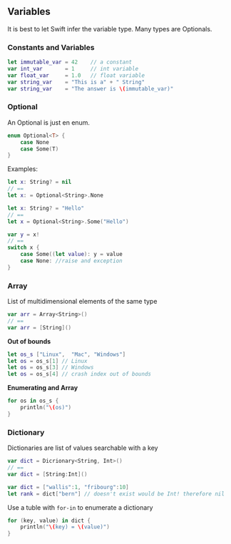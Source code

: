 ## Variables
It is best to let Swift infer the variable type. Many types are Optionals.

### Constants and Variables
```swift
let immutable_var = 42    // a constant
var int_var       = 1     // int variable
var float_var     = 1.0   // float variable
var string_var    = "This is a" + " String"
var string_var    = "The answer is \(immutable_var)"
```

### Optional
An Optional is just en enum.
```swift
enum Optional<T> {
    case None
    case Some(T)
}
```

Examples:
```swift
let x: String? = nil
// ==
let x: = Optional<String>.None

let x: String? = "Hello"
// ==
let x = Optional<String>.Some("Hello")

var y = x!
// ==
switch x {
    case Some((let value): y = value
    case None: //raise and exception
}
```

### Array
List of multidimensional elements of the same type
```swift
var arr = Array<String>()
// ==
var arr = [String]()
```

**Out of bounds**
```swift
let os_s ["Linux",  "Mac", "Windows"]
let os = os_s[1] // Linux
let os = os_s[3] // Windows
let os = os_s[4] // crash index out of bounds
```

**Enumerating and Array**
```swift
for os in os_s {
    println("\(os)")
}
```

### Dictionary
Dictionaries are list of values searchable with a key
```swift
var dict = Dicrionary<String, Int>()
// ==
var dict = [String:Int]()
```

```swift
var dict = ["wallis":1, "fribourg":10]
let rank = dict["bern"] // doesn't exist would be Int! therefore nil
```

Use a tuble with `for-in` to enumerate a dictionary
```swift
for (key, value) in dict {
    println("\(key) = \(value)")
}
```

